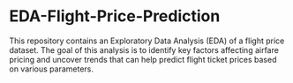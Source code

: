 # EDA-Flight-Price-Prediction
This repository contains an Exploratory Data Analysis (EDA) of a flight price dataset. The goal of this analysis is to identify key factors affecting airfare pricing and uncover trends that can help predict flight ticket prices based on various parameters.
